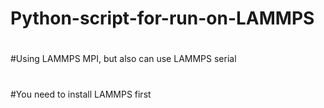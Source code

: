 # Python-script-for-run-on-LAMMPS
#
#Using LAMMPS MPI, but also can use LAMMPS serial
#
#You need to install LAMMPS first
